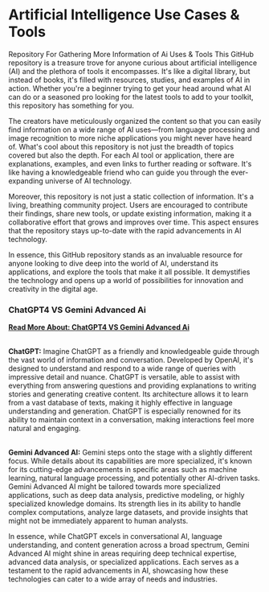 # Artificial Intelligence Use Cases & Tools
Repository For Gathering More Information of Ai Uses &amp; Tools
This GitHub repository is a treasure trove for anyone curious about artificial intelligence (AI) and the plethora of tools it encompasses. It's like a digital library, but instead of books, it's filled with resources, studies, and examples of AI in action. Whether you're a beginner trying to get your head around what AI can do or a seasoned pro looking for the latest tools to add to your toolkit, this repository has something for you.

The creators have meticulously organized the content so that you can easily find information on a wide range of AI uses—from language processing and image recognition to more niche applications you might never have heard of. What's cool about this repository is not just the breadth of topics covered but also the depth. For each AI tool or application, there are explanations, examples, and even links to further reading or software. It's like having a knowledgeable friend who can guide you through the ever-expanding universe of AI technology.

Moreover, this repository is not just a static collection of information. It's a living, breathing community project. Users are encouraged to contribute their findings, share new tools, or update existing information, making it a collaborative effort that grows and improves over time. This aspect ensures that the repository stays up-to-date with the rapid advancements in AI technology.

In essence, this GitHub repository stands as an invaluable resource for anyone looking to dive deep into the world of AI, understand its applications, and explore the tools that make it all possible. It demystifies the technology and opens up a world of possibilities for innovation and creativity in the digital age.

<h3>ChatGPT4 VS Gemini Advanced Ai</h3>
<p><a title="ChatGPT4 VS Gemini Advanced Ai" href="https://techlifewell.com/chatgpt-vs-gemini-ai-comparison-2024/" target="_newtab" rel="dofollow"> <strong>Read More About: ChatGPT4 VS Gemini Advanced Ai</strong></a><br /><br /></p>
<b>ChatGPT:</b> Imagine ChatGPT as a friendly and knowledgeable guide through the vast world of information and conversation. Developed by OpenAI, it's designed to understand and respond to a wide range of queries with impressive detail and nuance. ChatGPT is versatile, able to assist with everything from answering questions and providing explanations to writing stories and generating creative content. Its architecture allows it to learn from a vast database of texts, making it highly effective in language understanding and generation. ChatGPT is especially renowned for its ability to maintain context in a conversation, making interactions feel more natural and engaging.<br><br>

<b>Gemini Advanced AI:</b> Gemini steps onto the stage with a slightly different focus. While details about its capabilities are more specialized, it's known for its cutting-edge advancements in specific areas such as machine learning, natural language processing, and potentially other AI-driven tasks. Gemini Advanced AI might be tailored towards more specialized applications, such as deep data analysis, predictive modeling, or highly specialized knowledge domains. Its strength lies in its ability to handle complex computations, analyze large datasets, and provide insights that might not be immediately apparent to human analysts.

In essence, while ChatGPT excels in conversational AI, language understanding, and content generation across a broad spectrum, Gemini Advanced AI might shine in areas requiring deep technical expertise, advanced data analysis, or specialized applications. Each serves as a testament to the rapid advancements in AI, showcasing how these technologies can cater to a wide array of needs and industries.
